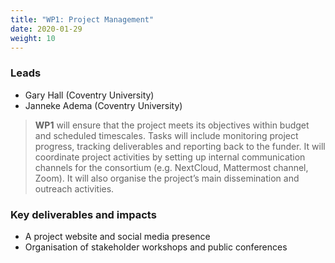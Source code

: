 ```yaml
---
title: "WP1: Project Management"
date: 2020-01-29
weight: 10
---
```


### Leads

- Gary Hall (Coventry University)   
- Janneke Adema (Coventry University)   

> **WP1** will ensure that the project meets its objectives within budget and scheduled timescales. Tasks will include monitoring project progress, tracking deliverables and reporting back to the funder. It will coordinate project activities by setting up internal communication channels for the consortium (e.g. NextCloud, Mattermost channel, Zoom). It will also organise the project’s main dissemination and outreach activities. 

### Key deliverables and impacts 

* A project website and social media presence 
* Organisation of stakeholder workshops and public conferences
